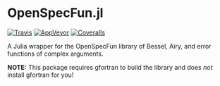 # OpenSpecFun.jl

[![Travis](https://travis-ci.org/ararslan/OpenSpecFun.jl.svg?branch=master)](https://travis-ci.org/ararslan/OpenSpecFun.jl)
[![AppVeyor](https://ci.appveyor.com/api/projects/status/j9c24vp58ndvag2f/branch/master?svg=true)](https://ci.appveyor.com/project/ararslan/openspecfun-jl/branch/master)
[![Coveralls](https://coveralls.io/repos/github/ararslan/OpenSpecFun.jl/badge.svg?branch=master)](https://coveralls.io/github/ararslan/OpenSpecFun.jl?branch=master)

A Julia wrapper for the OpenSpecFun library of Bessel, Airy, and error functions of complex arguments.

**NOTE:** This package requires gfortran to build the library and does *not* install gfortran for you!

